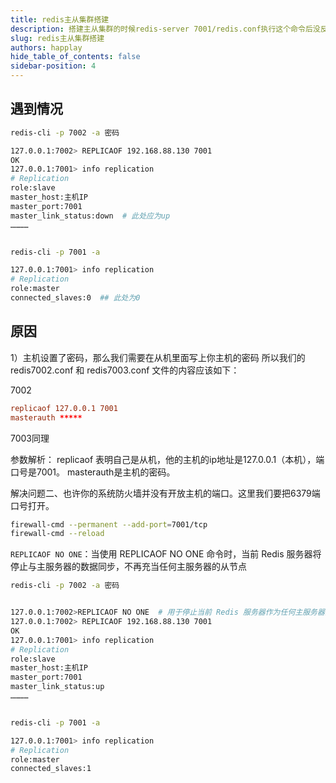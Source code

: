 ```yaml
---
title: redis主从集群搭建
description: 搭建主从集群的时候redis-server 7001/redis.conf执行这个命令后没反应
slug: redis主从集群搭建
authors: happlay
hide_table_of_contents: false
sidebar-position: 4
---
```


## 遇到情况
```bash
redis-cli -p 7002 -a 密码

127.0.0.1:7002> REPLICAOF 192.168.88.130 7001
OK
127.0.0.1:7001> info replication
# Replication
role:slave
master_host:主机IP
master_port:7001
master_link_status:down  # 此处应为up 
…………


redis-cli -p 7001 -a 

127.0.0.1:7001> info replication
# Replication
role:master
connected_slaves:0  ## 此处为0
```

## 原因

1）主机设置了密码，那么我们需要在从机里面写上你主机的密码
所以我们的redis7002.conf 和 redis7003.conf 文件的内容应该如下：

7002
```redis.conf
replicaof 127.0.0.1 7001
masterauth *****
```
7003同理

参数解析：
replicaof 表明自己是从机，他的主机的ip地址是127.0.0.1（本机），端口号是7001。
masterauth是主机的密码。

解决问题二、也许你的系统防火墙并没有开放主机的端口。这里我们要把6379端口号打开。

```bash
firewall-cmd --permanent --add-port=7001/tcp
firewall-cmd --reload
```


`REPLICAOF NO ONE`：当使用 REPLICAOF NO ONE 命令时，当前 Redis 服务器将停止与主服务器的数据同步，不再充当任何主服务器的从节点

```bash
redis-cli -p 7002 -a 密码


127.0.0.1:7002>REPLICAOF NO ONE  # 用于停止当前 Redis 服务器作为任何主服务器的复制节点
127.0.0.1:7002> REPLICAOF 192.168.88.130 7001
OK
127.0.0.1:7001> info replication
# Replication
role:slave
master_host:主机IP
master_port:7001
master_link_status:up
…………


redis-cli -p 7001 -a 

127.0.0.1:7001> info replication
# Replication
role:master
connected_slaves:1
```